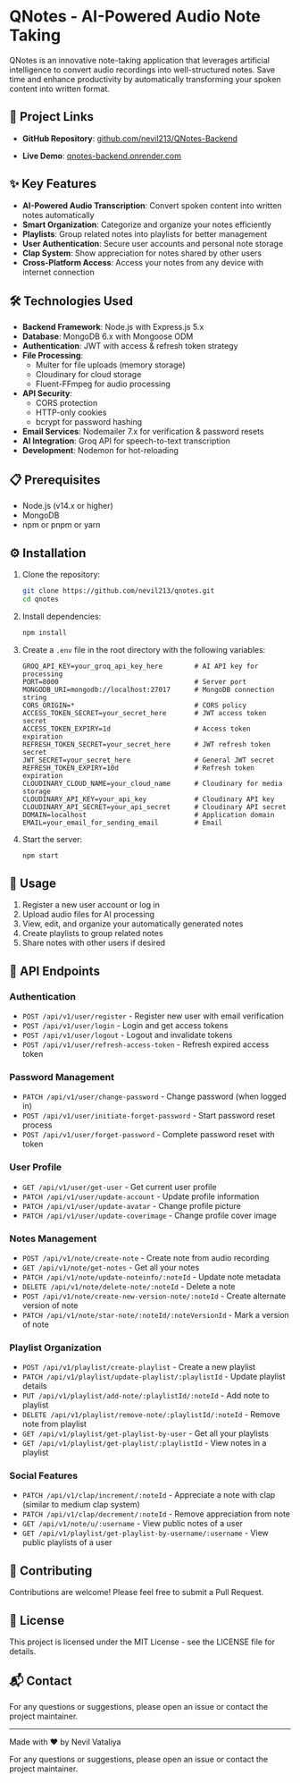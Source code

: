 # QNotes - AI-Powered Audio Note Taking

QNotes is an innovative note-taking application that leverages artificial intelligence to convert audio recordings into well-structured notes. Save time and enhance productivity by automatically transforming your spoken content into written format.

## 🔗 Project Links
- **GitHub Repository**: [github.com/nevil213/QNotes-Backend](https://github.com/nevil213/QNotes-Backend)
<!-- - **Live Demo**: [q-notes-backend.vercel.app](https://q-notes-backend.vercel.app/) -->
- **Live Demo**: [qnotes-backend.onrender.com](https://qnotes-backend.onrender.com/)

## ✨ Key Features

- **AI-Powered Audio Transcription**: Convert spoken content into written notes automatically
- **Smart Organization**: Categorize and organize your notes efficiently
- **Playlists**: Group related notes into playlists for better management
- **User Authentication**: Secure user accounts and personal note storage
- **Clap System**: Show appreciation for notes shared by other users
- **Cross-Platform Access**: Access your notes from any device with internet connection

## 🛠️ Technologies Used

- **Backend Framework**: Node.js with Express.js 5.x
- **Database**: MongoDB 6.x with Mongoose ODM
- **Authentication**: JWT with access & refresh token strategy
- **File Processing**: 
  - Multer for file uploads (memory storage)
  - Cloudinary for cloud storage
  - Fluent-FFmpeg for audio processing
- **API Security**: 
  - CORS protection
  - HTTP-only cookies
  - bcrypt for password hashing
- **Email Services**: Nodemailer 7.x for verification & password resets
- **AI Integration**: Groq API for speech-to-text transcription
- **Development**: Nodemon for hot-reloading

## 📋 Prerequisites

- Node.js (v14.x or higher)
- MongoDB
- npm or pnpm or yarn

## ⚙️ Installation

1. Clone the repository:
   ```bash
   git clone https://github.com/nevil213/qnotes.git
   cd qnotes
   ```

2. Install dependencies:
   ```bash
   npm install
   ```

3. Create a `.env` file in the root directory with the following variables:
   ```
   GROQ_API_KEY=your_groq_api_key_here        # AI API key for processing
   PORT=8000                                  # Server port
   MONGODB_URI=mongodb://localhost:27017      # MongoDB connection string
   CORS_ORIGIN=*                              # CORS policy
   ACCESS_TOKEN_SECRET=your_secret_here       # JWT access token secret
   ACCESS_TOKEN_EXPIRY=1d                     # Access token expiration
   REFRESH_TOKEN_SECRET=your_secret_here      # JWT refresh token secret
   JWT_SECRET=your_secret_here                # General JWT secret
   REFRESH_TOKEN_EXPIRY=10d                   # Refresh token expiration
   CLOUDINARY_CLOUD_NAME=your_cloud_name      # Cloudinary for media storage
   CLOUDINARY_API_KEY=your_api_key            # Cloudinary API key
   CLOUDINARY_API_SECRET=your_api_secret      # Cloudinary API secret
   DOMAIN=localhost                           # Application domain
   EMAIL=your_email_for_sending_email         # Email
   ```

4. Start the server:
   ```bash
   npm start
   ```

## 🚀 Usage

1. Register a new user account or log in
2. Upload audio files for AI processing
3. View, edit, and organize your automatically generated notes
4. Create playlists to group related notes
5. Share notes with other users if desired

## 🔌 API Endpoints

### Authentication
- `POST /api/v1/user/register` - Register new user with email verification
- `POST /api/v1/user/login` - Login and get access tokens
- `POST /api/v1/user/logout` - Logout and invalidate tokens
- `POST /api/v1/user/refresh-access-token` - Refresh expired access token

### Password Management
- `PATCH /api/v1/user/change-password` - Change password (when logged in)
- `POST /api/v1/user/initiate-forget-password` - Start password reset process
- `POST /api/v1/user/forget-password` - Complete password reset with token

### User Profile
- `GET /api/v1/user/get-user` - Get current user profile
- `PATCH /api/v1/user/update-account` - Update profile information
- `PATCH /api/v1/user/update-avatar` - Change profile picture
- `PATCH /api/v1/user/update-coverimage` - Change profile cover image

### Notes Management
- `POST /api/v1/note/create-note` - Create note from audio recording
- `GET /api/v1/note/get-notes` - Get all your notes
- `PATCH /api/v1/note/update-noteinfo/:noteId` - Update note metadata
- `DELETE /api/v1/note/delete-note/:noteId` - Delete a note
- `POST /api/v1/note/create-new-version-note/:noteId` - Create alternate version of note
- `PATCH /api/v1/note/star-note/:noteId/:noteVersionId` - Mark a version of note

### Playlist Organization
- `POST /api/v1/playlist/create-playlist` - Create a new playlist
- `PATCH /api/v1/playlist/update-playlist/:playlistId` - Update playlist details
- `PUT /api/v1/playlist/add-note/:playlistId/:noteId` - Add note to playlist
- `DELETE /api/v1/playlist/remove-note/:playlistId/:noteId` - Remove note from playlist
- `GET /api/v1/playlist/get-playlist-by-user` - Get all your playlists
- `GET /api/v1/playlist/get-playlist/:playlistId` - View notes in a playlist

### Social Features
- `PATCH /api/v1/clap/increment/:noteId` - Appreciate a note with clap (similar to medium clap system)
- `PATCH /api/v1/clap/decrement/:noteId` - Remove appreciation from note
- `GET /api/v1/note/u/:username` - View public notes of a user
- `GET /api/v1/playlist/get-playlist-by-username/:username` - View public playlists of a user

## 🤝 Contributing

Contributions are welcome! Please feel free to submit a Pull Request.

## 📄 License

This project is licensed under the MIT License - see the LICENSE file for details.

## 📬 Contact

For any questions or suggestions, please open an issue or contact the project maintainer.

---

Made with ❤️ by Nevil Vataliya

For any questions or suggestions, please open an issue or contact the project maintainer.

